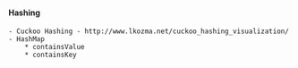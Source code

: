 #### Hashing
	- Cuckoo Hashing - http://www.lkozma.net/cuckoo_hashing_visualization/
	- HashMap
		* containsValue
		* containsKey